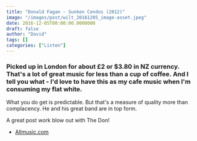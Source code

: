 ```yaml
---
title: "Donald Fagan - Sunken Condos (2012)"
image: "/images/post/wilt_20161205_image-asset.jpeg"
date: 2016-12-05T00:00:00.0000000
draft: false
author: "David"
tags: []
categories: ["Listen"]
---
```

### Picked up in London for about £2 or $3.80 in NZ currency. That's a lot of great music for less than a cup of coffee. And I tell you what - I'd love to have this as my cafe music when I'm consuming my flat white.

 What you do get is predictable. But that's a measure of quality more than complacency. He and his great band are in top form.

 A great post work blow out with The Don!

-  [Allmusic.com](http://www.allmusic.com/album/sunken-condos-mw0002408326)